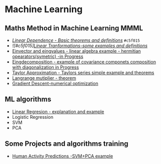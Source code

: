 # Machine Learning 
 

## Maths Method in Machine Learning  MMML
* *[Linear Dependence - Basic theorems and definitions](https://nbviewer.jupyter.org/github/Daodavid93/Machine-Learning/blob/master/math/Lear%20dependecy.Deffs%20and%20Theorems.ipynb)* `#c5f015`
* *![#c5f015][Linear Tranformations-some examples and definitions](https://nbviewer.jupyter.org/github/Daodavid93/Machine-Learning/blob/master/math/Linear%20Transformation.ipynb)*
 * [Einvector and eingvalues - linear algebra example - hermitian opearators(symetric) -in Progress ](https://nbviewer.jupyter.org/github/Daodavid93/Machine-Learning/blob/master/math/Eigenvalues%20and%20Eigenvectors.ipynb)
 * [Eingdecomposition - example of covariance componets composition with diagonalization in Progress](https://nbviewer.jupyter.org/github/Daodavid93/Machine-Learning/blob/master/math/Eigendecomposition%20of%20a%20covariance%20matrix.ipynb) 
 * [Taylor Approximation - Taylors series simple example and theorems](https://nbviewer.jupyter.org/github/Daodavid93/Machine-Learning/blob/master/math/Tailor%20approximation.ipynb)
 * [Langrange mutiplier - theorem](https://nbviewer.jupyter.org/github/Daodavid93/Machine-Learning/blob/master/math/Langrange%20mutipliers.ipynb) 
 * [Gradient Descent-numerical optimization](https://nbviewer.jupyter.org/github/Daodavid93/Machine-Learning/blob/master/math/gradient%20descent.ipynb)
 
 

## ML algorithms
 * [Linear Regresion - explanation and example](https://nbviewer.jupyter.org/github/Daodavid93/Machine-Learning/blob/master/Regresion%20Model/LinearRegression.ipynb)
 * Logistic Regression
 * SVM
 * PCA
 
 

 ## Some Projects and algorithms training
 * [Human Activity Predictions -SVM+PCA example](https://nbviewer.jupyter.org/github/Daodavid93/Machine-Learning/blob/master/projects/Human-Activity-Project.ipynb)
 

       
        
